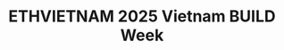 ---
title: "ETHVIETNAM 2025 Vietnam BUILD Week"
startDate: 2025-08-09
location:
  city: "Ho Chi Minh"
  country: "Vietnam"
url: "https://www.eth-vietnam.com/"
image: "/images/2025VietnamBUILDWeek.png"    # 400×225
featured: true
eventType: ["AI","Web3.0"]  # Options: AI, Big Data, Cloud, Fintech, Gaming, IoT, Web3.0 (multiple selection allowed)
region: "Asia"     # Options: Americas, Asia, Europe, Other (single selection)
---